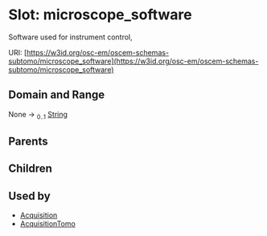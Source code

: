 
# Slot: microscope_software

Software used for instrument control,

URI: [https://w3id.org/osc-em/oscem-schemas-subtomo/microscope_software](https://w3id.org/osc-em/oscem-schemas-subtomo/microscope_software)


## Domain and Range

None &#8594;  <sub>0..1</sub> [String](types/String.md)

## Parents


## Children


## Used by

 * [Acquisition](Acquisition.md)
 * [AcquisitionTomo](AcquisitionTomo.md)
